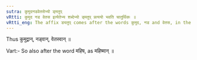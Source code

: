 ```yaml
---
sutra: कुमुदनडवेतसेभ्यो ड्मतुप्
vRtti: कुमुद नड वेतस इत्येतेभ्य शब्देभ्यो ड्मतुप् प्रत्ययो भवति चातुर्थिकः ॥
vRtti_eng: The affix ड्यतुप् comes after the words कुमुद, नड and वेतस, in the above four senses, and the final of these words is elided before this affix.
---
```

Thus कुमुद्वान्, नड्वान्, वेतस्वान् ॥

Vart:- So also after the word महिष, as महिष्मान् ॥

